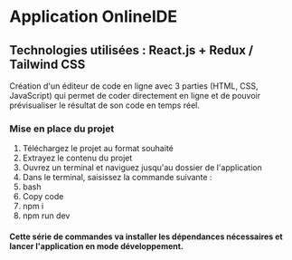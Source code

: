 # Application OnlineIDE
## Technologies utilisées : React.js + Redux / Tailwind CSS
Création d'un éditeur de code en ligne avec 3 parties (HTML, CSS, JavaScript) qui permet de coder directement en ligne et de pouvoir prévisualiser le résultat de son code en temps réel.

### Mise en place du projet
1. Téléchargez le projet au format souhaité
2. Extrayez le contenu du projet
7. Ouvrez un terminal et naviguez jusqu'au dossier de l'application
8. Dans le terminal, saisissez la commande suivante :
9. bash
10. Copy code
11. npm i
12. npm run dev <br />

#### Cette série de commandes va installer les dépendances nécessaires et lancer l'application en mode développement.

